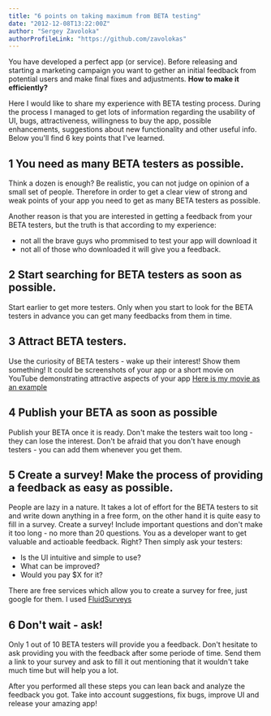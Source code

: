 ```yaml
---
title: "6 points on taking maximum from BETA testing"
date: "2012-12-08T13:22:00Z"
author: "Sergey Zavoloka"
authorProfileLink: "https://github.com/zavolokas"
---
```


You have developed a perfect app (or service). Before releasing and starting a marketing campaign you want to gether an initial feedback from potential users and make final fixes and adjustments. **How to make it efficiently?**

Here I would like to share my experience with BETA testing process. During the process I managed to get lots of information regarding the usability of UI, bugs, attractiveness, willingness to buy the app, possible enhancements, suggestions about new functionality and other useful info. Below you'll find 6 key points that I've learned.

## 1 You need as many BETA testers as possible.
Think a dozen is enough? Be realistic, you can not judge on opinion of a small set of people. Therefore in order to get a clear view of strong and weak points of your app you need to get as many BETA testers as possible.

Another reason is that you are interested in getting a feedback from your BETA testers, but the truth is that according to my experience:
- not all the brave guys who prommised to test your app will download it
- not all of those who downloaded it will give you a feedback.

## 2 Start searching for BETA testers as soon as possible.
Start earlier to get more testers. Only when you start to look for the BETA testers in advance you can get many feedbacks from them in time.

## 3 Attract BETA testers.
Use the curiosity of BETA testers - wake up their interest! Show them something! It could be screenshots of your app or a short movie on YouTube demonstrating attractive aspects of your app [Here is my movie as an example](https://www.youtube.com/watch?v=B-32EjIHyDA)

## 4 Publish your BETA as soon as possible
Publish your BETA once it is ready. Don't make the testers wait too long - they can lose the interest. Don't be afraid that you don't have enough testers - you can add them whenever you get them.

## 5 Create a survey! Make the process of providing a feedback as easy as possible.
People are lazy in a nature. It takes a lot of effort for the BETA testers to sit and write down anything in a free form, on the other hand it is quite easy to fill in a survey. Create a survey! Include important questions and don't make it  too long - no more than 20 questions. You as a developer want to get valuable and actioable feedback. Right? Then simply ask your testers:
- Is the UI intuitive and simple to use?
- What can be improved?
- Would you pay $X for it?

There are free services which allow you to create a survey for free, just google for them. I used [FluidSurveys](http://fluidsurveys.com/)

## 6 Don't wait - ask!
Only 1 out of 10 BETA testers will provide you a feedback. Don't hesitate to ask providing you with the feedback after some periode of time. Send them a link to your survey and ask to fill it out mentioning that it wouldn't take much time but will help you a lot.

After you performed all these steps you can lean back and analyze the feedback you got. Take into account suggestions, fix bugs, improve UI and release your amazing app!